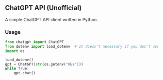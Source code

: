 ## ChatGPT API (Unofficial)

A simple ChatGPT API client written in Python.

### Usage

```py
from chatgpt import ChatGPT
from dotenv import load_dotenv  # It doesn't necessary if you don't use env variables.
import os

load_dotenv()
gpt = ChatGPT(str(os.getenv("KEY")))
while True:
    gpt.chat()
```
